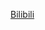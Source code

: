 [Bilibili](https://www.bilibili.com/video/BV1614y1k7Si/?spm_id_from=333.1387.favlist.content.click&vd_source=c801aa3fac0e6e97b0df71f74a8b25bd)